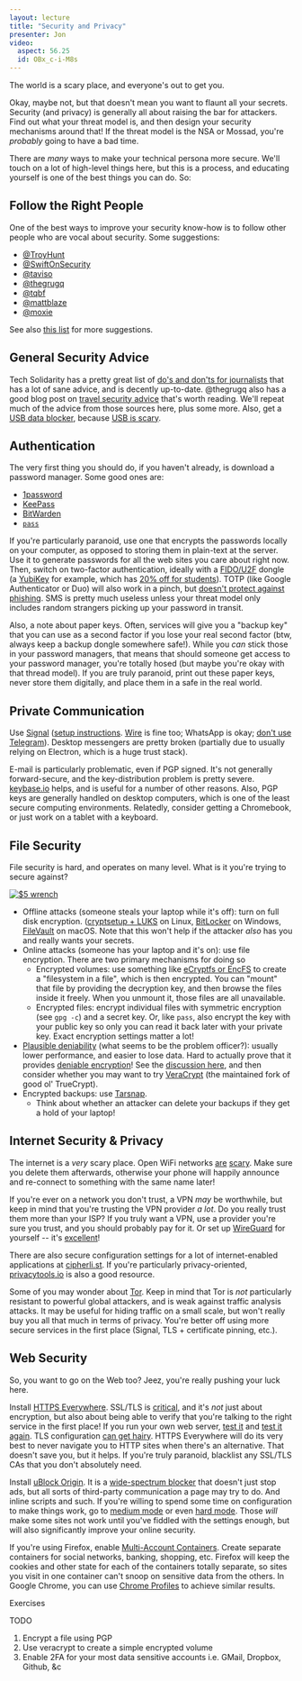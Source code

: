 ```yaml
---
layout: lecture
title: "Security and Privacy"
presenter: Jon
video:
  aspect: 56.25
  id: OBx_c-i-M8s
---
```


The world is a scary place, and everyone's out to get you.

Okay, maybe not, but that doesn't mean you want to flaunt all your
secrets. Security (and privacy) is generally all about raising the bar
for attackers. Find out what your threat model is, and then design your
security mechanisms around that! If the threat model is the NSA or
Mossad, you're _probably_ going to have a bad time.

There are _many_ ways to make your technical persona more secure. We'll
touch on a lot of high-level things here, but this is a process, and
educating yourself is one of the best things you can do. So:

## Follow the Right People

One of the best ways to improve your security know-how is to follow
other people who are vocal about security. Some suggestions:

 - [@TroyHunt](https://twitter.com/TroyHunt)
 - [@SwiftOnSecurity](https://twitter.com/SwiftOnSecurity)
 - [@taviso](https://twitter.com/taviso)
 - [@thegrugq](https://twitter.com/thegrugq)
 - [@tqbf](https://twitter.com/tqbf)
 - [@mattblaze](https://twitter.com/mattblaze)
 - [@moxie](https://twitter.com/moxie)

See also [this
list](https://heimdalsecurity.com/blog/best-twitter-cybersec-accounts/)
for more suggestions.

## General Security Advice

Tech Solidarity has a pretty great list of [do's and don'ts for
journalists](https://techsolidarity.org/resources/basic_security.htm)
that has a lot of sane advice, and is decently up-to-date. @thegrugq
also has a good blog post on [travel security
advice](https://medium.com/@thegrugq/stop-fabricating-travel-security-advice-35259bf0e869)
that's worth reading. We'll repeat much of the advice from those sources
here, plus some more. Also, get a [USB data
blocker](https://www.amazon.com/dp/B00QRRZ2QM), because [USB is
scary](https://www.bleepingcomputer.com/news/security/heres-a-list-of-29-different-types-of-usb-attacks/).

## Authentication

The very first thing you should do, if you haven't already, is download
a password manager. Some good ones are:

 - [1password](https://1password.com/)
 - [KeePass](https://keepass.info/)
 - [BitWarden](https://bitwarden.com/)
 - [`pass`](https://www.passwordstore.org/)

If you're particularly paranoid, use one that encrypts the passwords
locally on your computer, as opposed to storing them in plain-text at
the server. Use it to generate passwords
for all the web sites you care about right now. Then, switch on
two-factor authentication, ideally with a
[FIDO/U2F](https://fidoalliance.org/) dongle (a
[YubiKey](https://www.yubico.com/quiz/) for example, which has [20% off
for students](https://www.yubico.com/why-yubico/for-education/)). TOTP
(like Google Authenticator or Duo) will also work in a pinch, but
[doesn't protect against
phishing](https://twitter.com/taviso/status/1082015009348104192). SMS is
pretty much useless unless your threat model only includes random
strangers picking up your password in transit.

Also, a note about paper keys. Often, services will give you a "backup
key" that you can use as a second factor if you lose your real second
factor (btw, always keep a backup dongle somewhere safe!). While you
_can_ stick those in your password managers, that means that should
someone get access to your password manager, you're totally hosed (but
maybe you're okay with that thread model). If you are truly paranoid,
print out these paper keys, never store them digitally, and place them
in a safe in the real world.

## Private Communication

Use [Signal](https://www.signal.org/) ([setup
instructions](https://medium.com/@mshelton/signal-for-beginners-c6b44f76a1f0).
[Wire](https://wire.com/en/) is fine too; WhatsApp is okay; [don't use
Telegram](https://twitter.com/bascule/status/897187286554628096)).
Desktop messengers are pretty broken (partially due to usually relying
on Electron, which is a huge trust stack).

E-mail is particularly problematic, even if PGP signed. It's not
generally forward-secure, and the key-distribution problem is pretty
severe. [keybase.io](https://keybase.io/) helps, and is useful for a
number of other reasons. Also, PGP keys are generally handled on desktop
computers, which is one of the least secure computing environments.
Relatedly, consider getting a Chromebook, or just work on a tablet with
a keyboard.

## File Security

File security is hard, and operates on many level. What is it you're
trying to secure against?

[![$5 wrench](https://imgs.xkcd.com/comics/security.png)](https://xkcd.com/538/)

 - Offline attacks (someone steals your laptop while it's off): turn on
   full disk encryption. ([cryptsetup +
   LUKS](https://wiki.archlinux.org/index.php/Dm-crypt/Encrypting_a_non-root_file_system)
   on Linux,
   [BitLocker](https://fossbytes.com/enable-full-disk-encryption-windows-10/)
   on Windows, [FileVault](https://support.apple.com/en-us/HT204837) on
   macOS. Note that this won't help if the attacker _also_ has you and
   really wants your secrets.
 - Online attacks (someone has your laptop and it's on): use file
   encryption. There are two primary mechanisms for doing so
    - Encrypted volumes: use something like [eCryptfs or
      EncFS](https://wiki.archlinux.org/index.php/Disk_encryption#Stacked_filesystem_encryption)
      to create a "filesystem in a file", which is then encrypted. You
      can "mount" that file by providing the decryption key, and then
      browse the files inside it freely. When you unmount it, those
      files are all unavailable.
    - Encrypted files: encrypt individual files with symmetric
      encryption (see `gpg -c`) and a secret key. Or, like `pass`, also
      encrypt the key with your public key so only you can read it back
      later with your private key. Exact encryption settings matter a
      lot!
 - [Plausible
   deniability](https://en.wikipedia.org/wiki/Plausible_deniability)
   (what seems to be the problem officer?): usually lower performance,
   and easier to lose data. Hard to actually prove that it provides
   [deniable
   encryption](https://en.wikipedia.org/wiki/Deniable_encryption)! See
   the [discussion
   here](https://security.stackexchange.com/questions/135846/is-plausible-deniability-actually-feasible-for-encrypted-volumes-disks),
   and then consider whether you may want to try
   [VeraCrypt](https://www.veracrypt.fr/en/Home.html) (the maintained
   fork of good ol' TrueCrypt).
 - Encrypted backups: use [Tarsnap](https://www.tarsnap.com/).
    - Think about whether an attacker can delete your backups if they
      get a hold of your laptop!

## Internet Security & Privacy

The internet is a _very_ scary place. Open WiFi networks
[are](https://www.troyhunt.com/the-beginners-guide-to-breaking-website/)
[scary](https://www.troyhunt.com/talking-with-scott-hanselman-on/). Make
sure you delete them afterwards, otherwise your phone will happily
announce and re-connect to something with the same name later!

If you're ever on a network you don't trust, a VPN _may_ be worthwhile,
but keep in mind that you're trusting the VPN provider _a lot_. Do you
really trust them more than your ISP? If you truly want a VPN, use a
provider you're sure you trust, and you should probably pay for it. Or
set up [WireGuard](https://www.wireguard.com/) for yourself -- it's
[excellent](https://latacora.singles/2018/05/16/there-will-be.html)!

There are also secure configuration settings for a lot of
internet-enabled applications at [cipherli.st](https://cipherli.st/). If
you're particularly privacy-oriented,
[privacytools.io](https://privacytools.io) is also a good resource.

Some of you may wonder about [Tor](https://www.torproject.org/). Keep in
mind that Tor is _not_ particularly resistant to powerful global
attackers, and is weak against traffic analysis attacks. It may be
useful for hiding traffic on a small scale, but won't really buy you all
that much in terms of privacy. You're better off using more secure
services in the first place (Signal, TLS + certificate pinning, etc.).

## Web Security

So, you want to go on the Web too?
Jeez, you're really pushing your luck here.

Install [HTTPS Everywhere](https://www.eff.org/https-everywhere).
SSL/TLS is
[critical](https://www.troyhunt.com/ssl-is-not-about-encryption/), and
it's _not_ just about encryption, but also about being able to verify
that you're talking to the right service in the first place! If you run
your own web server, [test it](https://ssldecoder.org/) and [test it
again](https://www.ssllabs.com/ssltest/index.html). TLS configuration
[can get hairy](https://wiki.mozilla.org/Security/Server_Side_TLS).
HTTPS Everywhere will do its very best to never navigate you to HTTP
sites when there's an alternative. That doesn't save you, but it helps.
If you're truly paranoid, blacklist any SSL/TLS CAs that you don't
absolutely need.

Install [uBlock Origin](https://github.com/gorhill/uBlock). It is a
[wide-spectrum
blocker](https://github.com/gorhill/uBlock/wiki/Blocking-mode) that
doesn't just stop ads, but all sorts of third-party communication a page
may try to do. And inline scripts and such. If you're willing to spend
some time on configuration to make things work, go to [medium
mode](https://github.com/gorhill/uBlock/wiki/Blocking-mode:-medium-mode)
or even [hard
mode](https://github.com/gorhill/uBlock/wiki/Blocking-mode:-hard-mode).
Those _will_ make some sites not work until you've fiddled with the
settings enough, but will also significantly improve your online
security.

If you're using Firefox, enable [Multi-Account
Containers](https://support.mozilla.org/en-US/kb/containers). Create
separate containers for social networks, banking, shopping, etc. Firefox
will keep the cookies and other state for each of the containers totally
separate, so sites you visit in one container can't snoop on sensitive
data from the others. In Google Chrome, you can use [Chrome
Profiles](https://support.google.com/chrome/answer/2364824) to achieve
similar results.

Exercises

TODO

1. Encrypt a file using PGP
1. Use veracrypt to create a simple encrypted volume
1. Enable 2FA for your most data sensitive accounts i.e. GMail, Dropbox, Github, &c
